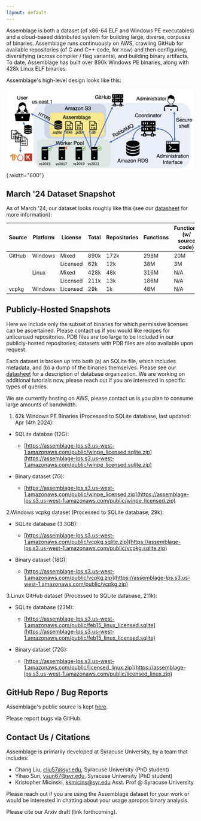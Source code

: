 ```yaml
---
layout: default
---
```



Assemblage is both a dataset (of x86-64 ELF and Windows PE
executables) and a cloud-based distributed system for building large,
diverse, corpuses of binaries. Assemblage runs continuously on AWS,
crawling GitHub for available repositories (of C and C++ code, for
now) and then configuring, diversifying (across compiler / flag
variants), and building binary artifacts. To date, Assemblage has
built over 890k Windows PE binaries, along with 428k Linux ELF
binaries.

Assemblage's high-level design looks like this:

![Assemblage's high-level system design](/assets/images/assemblage-design.png){:width="600"}


## March '24 Dataset Snapshot

As of March '24, our dataset looks roughly like this (see our [datasheet](/assets/dataset-total.pdf) for more information):

| Source  | Platform | License  | Total | Repositories | Functions | Functions (w/ source code) |
|---------|----------|----------|-------|--------------|-----------|-----------------------------|
| GitHub  | Windows  | Mixed    | 890k  | 172k         | 298M      | 20M                         |
|         |          | Licensed | 62k   | 12k          | 38M       | 3M                          |
|         | Linux    | Mixed    | 428k  | 48k          | 316M      | N/A                         |
|         |          | Licensed | 211k  | 13k          | 186M      | N/A                         |
| vcpkg   | Windows  | Licensed | 29k   | 1k           | 48M       | N/A                         |

## Publicly-Hosted Snapshots

Here we include only the subset of binaries for which permissive
licenses can be ascertained. Please contact us if you would like
recipes for unlicensed repositories. PDB files are too large to be
included in our publicly-hosted repositories; datasets with PDB files
are also available upon request.

Each dataset is broken up into both (a) an SQLite file, which includes
metadata, and (b) a dump of the binaries themselves. Please see our
[datasheet](/assets/dataset-total.pdf) for a description of database
organization. We are working on additional tutorials now, please reach
out if you are interested in specific types of queries.

We are currently hosting on AWS, please contact us is you plan to
consume large amounts of bandwidth.

1. 62k Windows PE Binaries (Processed to SQLite database, last updated: Apr 14th 2024):

- SQLite databse (12G):
  - [https://assemblage-lps.s3.us-west-1.amazonaws.com/public/winpe_licensed.sqlite.zip](https://assemblage-lps.s3.us-west-1.amazonaws.com/public/winpe_licensed.sqlite.zip)

- Binary dataset (7G):
  - [https://assemblage-lps.s3.us-west-1.amazonaws.com/public/winpe_licensed.zip](https://assemblage-lps.s3.us-west-1.amazonaws.com/public/winpe_licensed.zip)

2.Windows vcpkg dataset (Processed to SQLite database, 29k):

- SQLite database (3.3GB):
  - [https://assemblage-lps.s3.us-west-1.amazonaws.com/public/vcpkg.sqlite.zip](https://assemblage-lps.s3.us-west-1.amazonaws.com/public/vcpkg.sqlite.zip)

- Binary dataset (18G):
  - [https://assemblage-lps.s3.us-west-1.amazonaws.com/public/vcpkg.zip](https://assemblage-lps.s3.us-west-1.amazonaws.com/public/vcpkg.zip)

3.Linux GitHub dataset (Processed to SQLite database, 211k):

- SQLite database (23M):
  - [https://assemblage-lps.s3.us-west-1.amazonaws.com/public/feb15_linux_licensed.sqlite](https://assemblage-lps.s3.us-west-1.amazonaws.com/public/feb15_linux_licensed.sqlite)

- Binary dataset (72G):
  - [https://assemblage-lps.s3.us-west-1.amazonaws.com/public/licensed_linux.zip](https://assemblage-lps.s3.us-west-1.amazonaws.com/public/licensed_linux.zip)

## GitHub Repo / Bug Reports

Assemblage's public source is kept
[here](https://github.com/Assemblage-Dataset/Assemblage). 

Please report bugs via GitHub.

## Contact Us / Citations

Assemblage is primarily developed at Syracuse University, by a team
that includes:

- Chang Liu, cliu57@syr.edu, Syracuse University (PhD student)
- Yihao Sun, ysun67@syr.edu, Syracuse University (PhD student)
- Kristopher Micinski, kkmicins@syr.edu Asst. Prof @ Syracuse University

Please reach out if you are using the Assemblage dataset for your work
or would be interested in chatting about your usage apropos binary
analysis.


Please cite our Arxiv draft (link forthcoming).
